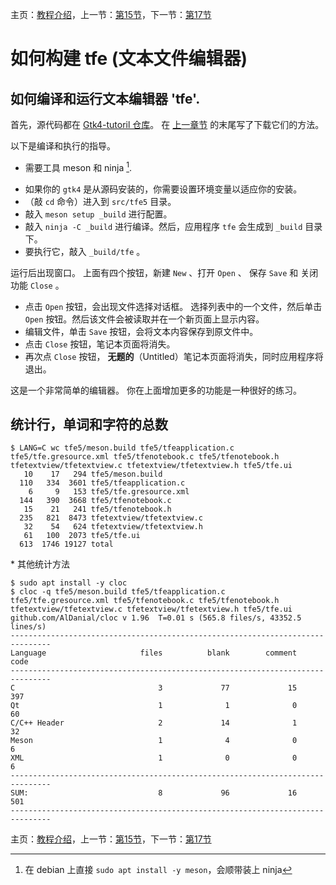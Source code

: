 主页：[教程介绍](../README.md)，上一节：[第15节](sec15.md)，下一节：[第17节](sec17.md)

# 如何构建 tfe (文本文件编辑器)

## 如何编译和运行文本编辑器 'tfe'.

首先，源代码都在 [Gtk4-tutoril 仓库](https://github.com/ToshioCP/Gtk4-tutorial)。
在 [上一章节](sec15.md) 的末尾写了下载它们的方法。

以下是编译和执行的指导。

- 需要工具 meson 和 ninja [^1].
[^1]: 在 debian 上直接 `sudo apt install -y meson`，会顺带装上 ninja
- 如果你的 `gtk4` 是从源码安装的，你需要设置环境变量以适应你的安装。
- （敲 `cd` 命令）进入到 `src/tfe5` 目录。
- 敲入 `meson setup _build` 进行配置。
- 敲入 `ninja -C _build` 进行编译。然后，应用程序 `tfe` 会生成到 `_build` 目录下。
- 要执行它，敲入 `_build/tfe` 。

运行后出现窗口。
上面有四个按钮，新建 `New` 、打开 `Open` 、 保存 `Save` 和 关闭功能 `Close` 。

- 点击 `Open` 按钮，会出现文件选择对话框。
选择列表中的一个文件，然后单击 `Open` 按钮。然后该文件会被读取并在一个新页面上显示内容。
- 编辑文件，单击 `Save` 按钮，会将文本内容保存到原文件中。
- 点击 `Close` 按钮，笔记本页面将消失。
- 再次点 `Close` 按钮， **无题的**（Untitled）笔记本页面将消失，同时应用程序将退出。

这是一个非常简单的编辑器。
你在上面增加更多的功能是一种很好的练习。

## 统计行，单词和字符的总数

~~~
$ LANG=C wc tfe5/meson.build tfe5/tfeapplication.c tfe5/tfe.gresource.xml tfe5/tfenotebook.c tfe5/tfenotebook.h tfetextview/tfetextview.c tfetextview/tfetextview.h tfe5/tfe.ui
   10    17   294 tfe5/meson.build
  110   334  3601 tfe5/tfeapplication.c
    6     9   153 tfe5/tfe.gresource.xml
  144   390  3668 tfe5/tfenotebook.c
   15    21   241 tfe5/tfenotebook.h
  235   821  8473 tfetextview/tfetextview.c
   32    54   624 tfetextview/tfetextview.h
   61   100  2073 tfe5/tfe.ui
  613  1746 19127 total
~~~

\* 其他统计方法

~~~
$ sudo apt install -y cloc
$ cloc -q tfe5/meson.build tfe5/tfeapplication.c tfe5/tfe.gresource.xml tfe5/tfenotebook.c tfe5/tfenotebook.h tfetextview/tfetextview.c tfetextview/tfetextview.h tfe5/tfe.ui
github.com/AlDanial/cloc v 1.96  T=0.01 s (565.8 files/s, 43352.5 lines/s)
-------------------------------------------------------------------------------
Language                     files          blank        comment           code
-------------------------------------------------------------------------------
C                                3             77             15            397
Qt                               1              1              0             60
C/C++ Header                     2             14              1             32
Meson                            1              4              0              6
XML                              1              0              0              6
-------------------------------------------------------------------------------
SUM:                             8             96             16            501
-------------------------------------------------------------------------------
~~~

主页：[教程介绍](../README.md)，上一节：[第15节](sec15.md)，下一节：[第17节](sec17.md)